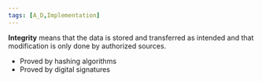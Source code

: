 ```yaml
---
tags: [A_D,Implementation]
---
```

**Integrity** means that the data is stored and transferred as intended and that modification is only done by authorized sources.
- Proved by hashing algorithms
- Proved by digital signatures
